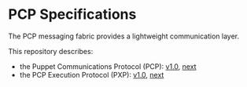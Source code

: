 PCP Specifications
===

The PCP messaging fabric provides a lightweight communication layer.

This repository describes:

 - the Puppet Communications Protocol (PCP): [v1.0][pcp_1_0], [next][pcp_next]
 - the PCP Execution Protocol (PXP): [v1.0][pxp_1_0], [next][pxp_next]

[pcp_1_0]: pcp/versions/1.0/README.md
[pcp_next]: pcp/versions/next/README.md
[pxp_1_0]: pxp/versions/1.0/README.md
[pxp_next]: pxp/versions/next/README.md
